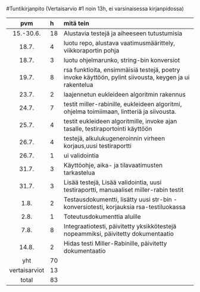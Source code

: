 #Tuntikirjanpito 
(Vertaisarvio #1 noin 13h, ei varsinaisessa kirjanpidossa)

|pvm | h | mitä tein |
|:--:|:--|:----|
|15.-30.6.|18| Alustavia testejä ja aiheeseen tutustumisia|
|18.7.|4| luotu repo, alustava vaatimusmäärittely, viikkoraportin pohja|
|18.7.|3| luotu ohjelmarunko, string-bin konversiot|
|19.7.|8| rsa funktioita, ensimmäisiä testejä, poetry invoke käyttöön, pylint siivousta, keygen ja ui rakentelua|
|23.7.|2| laajennetun eukleideen algoritmin rakennus|
|24.7.|7| testit miller-rabinille, eukleideen algoritmi, ohjelma toimiimaan, lintteriä ja siivousta.|
|25.7.|4| testit eukleideen algoritmille, invoke ajan tasalle, testiraportointi käyttöön|
|26.7.|4| testejä, alkulukugeneroinnin virheen korjaus,uusi testiraportti|
|26.7.|1| ui validointia|
|31.7.|3| Käyttöohje, aika- ja tilavaatimusten tarkastelua|
|31.7.|3| Lisää testejä, Lisää validointia, uusi testiraportti, manuaaliset miller-rabin testit|
|1.8.|2| Testausdokumentti, lisätty uusi str-bin -konversiotesti, korjauksia rsa-testiluokassa |
|2.8.|1| Toteutusdokumenttia aluille|
|7.8.|8| Integraatiotesti, päivitetty yksikkötestejä nopeammiksi, päivitetty dokumentaatio|
|14.8.|2| Hidas testi Miller-Rabinille, päivitetty dokumentaatio |
|yht |70|
|vertaisarviot |13|
|total |83|
